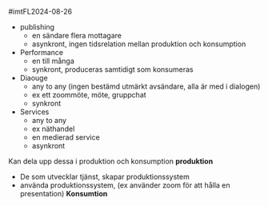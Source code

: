 #imtFL2024-08-26
- publishing 
	- en sändare flera mottagare
	- asynkront, ingen tidsrelation mellan produktion och konsumption
- Performance
	- en till många
	- synkront, produceras samtidigt som konsumeras
- Diaouge
	- any to any (ingen bestämd utmärkt avsändare, alla är med i dialogen)
	- ex ett zoommöte, möte, gruppchat
	- synkront
- Services
	- any to any
	- ex näthandel
	- en medierad service
	- asynkront

Kan dela upp dessa i produktion och konsumption
**produktion**
- De som utvecklar tjänst, skapar produktionssystem
- använda produktionssystem, (ex använder zoom för att hålla en presentation)
**Konsumtion**



